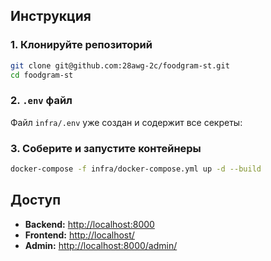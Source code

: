 ## Инструкция
### 1. Клонируйте репозиторий

```bash
git clone git@github.com:28awg-2c/foodgram-st.git
cd foodgram-st
```

### 2. `.env` файл

Файл `infra/.env` уже создан и содержит все секреты:

### 3. Соберите и запустите контейнеры

```bash
docker-compose -f infra/docker-compose.yml up -d --build
```


## Доступ

* **Backend:** [http://localhost:8000](http://localhost:8000)
* **Frontend:** [http://localhost/](http://localhost/)
* **Admin:** [http://localhost:8000/admin/](http://localhost:8000/admin/)


